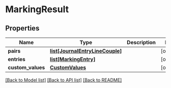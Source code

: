 # MarkingResult

## Properties
Name | Type | Description | Notes
------------ | ------------- | ------------- | -------------
**pairs** | [**list[JournalEntryLineCouple]**](JournalEntryLineCouple.md) |  | [optional] 
**entries** | [**list[MarkingEntry]**](MarkingEntry.md) |  | [optional] 
**custom_values** | [**CustomValues**](CustomValues.md) |  | [optional] 

[[Back to Model list]](../README.md#documentation-for-models) [[Back to API list]](../README.md#documentation-for-api-endpoints) [[Back to README]](../README.md)

